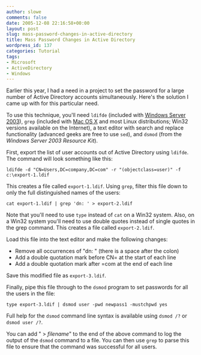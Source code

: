 ```yaml
---
author: slowe
comments: false
date: 2005-12-08 22:16:58+00:00
layout: post
slug: mass-password-changes-in-active-directory
title: Mass Password Changes in Active Directory
wordpress_id: 137
categories: Tutorial
tags:
- Microsoft
- ActiveDirectory
- Windows
---
```


Earlier this year, I had a need in a project to set the password for a large number of Active Directory accounts simultaneously. Here's the solution I came up with for this particular need.

To use this technique, you'll need `ldifde` (included with [Windows Server 2003](http://www.microsoft.com/windowsserver2003/default.mspx)), `grep` (included with [Mac OS X](http://www.apple.com/macosx/) and most Linux distributions; Win32 versions available on the Internet), a text editor with search and replace functionality (advanced geeks are free to use `sed`), and `dsmod` (from the _Windows Server 2003 Resource Kit_).

First, export the list of user accounts out of Active Directory using `ldifde`. The command will look something like this:

    ldifde -d "CN=Users,DC=company,DC=com" -r "(objectclass=user)" -f c:\export-1.ldif

This creates a file called `export-1.ldif`. Using `grep`, filter this file down to only the full distinguished names of the users:

    cat export-1.ldif | grep 'dn: ' > export-2.ldif

Note that you'll need to use `type` instead of `cat` on a Win32 system. Also, on a Win32 system you'll need to use double quotes instead of single quotes in the grep command. This creates a file called `export-2.ldif`.

Load this file into the text editor and make the following changes:

* Remove all occurrences of "dn: " (there is a space after the colon)
* Add a double quotation mark before CN= at the start of each line
* Add a double quotation mark after =com at the end of each line

Save this modified file as `export-3.ldif`.

Finally, pipe this file through to the `dsmod` program to set passwords for all the users in the file:

    type export-3.ldif | dsmod user -pwd newpass1 -mustchpwd yes

Full help for the `dsmod` command line syntax is available using `dsmod /?` or `dsmod user /?`.

You can add " > _filename_" to the end of the above command to log the output of the `dsmod` command to a file. You can then use `grep` to parse this file to ensure that the command was successful for all users.
